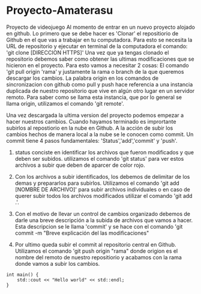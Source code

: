 # Proyecto-Amaterasu
Proyecto de videojuego
Al momento de entrar en un nuevo proyecto alojado en github.
Lo primero que se debe hacer es 'Clonar' el repositiorio de Github 
en el que vas a trabajar en tu computadora. Para esto se necesita la URL 
de repositorio y ejecutar en terminal de la computadora el comando:
	'git clone [DIRECCION HTTPS]'
Una vez que ya tengas clonado el repositorio debemos saber como obtener
las ultimas modificaciones que se hicieron en el proyecto. Para esto vamos 
a necesitar 2 cosas: El comando 'git pull origin 'rama' y justamente la rama 
o branch de la que queremos descargar los cambios. La palabra origin en los comandos 
de sincronizacion con github como pull y push hace referencia a una instancia 
duplicada de nuestro repositorio que vive en algún otro lugar en un servidor remoto.
Para saber como se llama esta instancia, que por lo general se llama origin, 
utilizamos el comando 'git remote'.

Una vez descargada la ultima version del proyecto podemos empezar a hacer nuestros cambios. 
Cuando hayamos terminado es imprortante subirlos al repostiorio en la nube en Github.
A la acción de subir los cambios hechos de manera local a la nube se le conocen como 
commit. Un commit tiene 4 pasos fundamentales: 'Status','add','commit' y 'push'.
1. status conciste en identificar los archivos que fueron modificados y que deben ser subidos. 
utilizamos el comando 'git status' para ver estos archivos a subir que deben de aparcer 
de color rojo. 
2. Con los archivos a subir identificados, los debemos de delimitar de los demas y prepararlos 
para subirlos. Utilizamos el comando 'git add [NOMBRE DE ARCHIVO]' para subir 
archivos individuales o en caso de querer subir todos los archivos modificados utilizar el comando 
'git add .'.
3. Con el motivo de llevar un control de cambios organizado debemos de darle una breve descripción 
a la subida de archivos que vamos a hacer. Esta descripcion se le llama 'commit' y se hace con el comando 
'git commit -m "Breve explicación del las modificaciones"

4. Por ultimo queda subir el commit al repositorio central en Github. Utilizamos el comando 
'git push origin "rama" donde origion es el nombre del remoto de nuestro repositiorio y acabamos con la 
rama donde vamos a subir los cambios. 

```
int main() {
    std::cout << "Hello world" << std::endl;
}
```
